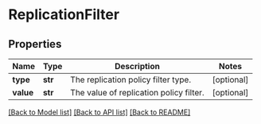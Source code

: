 # ReplicationFilter


## Properties
Name | Type | Description | Notes
------------ | ------------- | ------------- | -------------
**type** | **str** | The replication policy filter type. | [optional] 
**value** | **str** | The value of replication policy filter. | [optional] 

[[Back to Model list]](../README.md#documentation-for-models) [[Back to API list]](../README.md#documentation-for-api-endpoints) [[Back to README]](../README.md)


